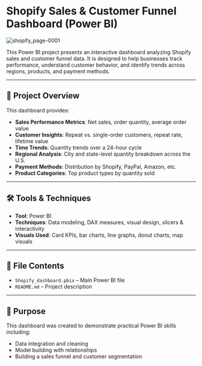 # Shopify Sales & Customer Funnel Dashboard (Power BI)

![shopify_page-0001](https://github.com/user-attachments/assets/7627e7a5-adf5-4ff0-aeb1-f4cf9e76836a)

This Power BI project presents an interactive dashboard analyzing Shopify sales and customer funnel data. It is designed to help businesses track performance, understand customer behavior, and identify trends across regions, products, and payment methods.

---

## 🚀 Project Overview

This dashboard provides:

- **Sales Performance Metrics**: Net sales, order quantity, average order value
- **Customer Insights**: Repeat vs. single-order customers, repeat rate, lifetime value
- **Time Trends**: Quantity trends over a 24-hour cycle
- **Regional Analysis**: City and state-level quantity breakdown across the U.S.
- **Payment Methods**: Distribution by Shopify, PayPal, Amazon, etc.
- **Product Categories**: Top product types by quantity sold

---

## 🛠 Tools & Techniques

- **Tool**: Power BI  
- **Techniques**: Data modeling, DAX measures, visual design, slicers & interactivity  
- **Visuals Used**: Card KPIs, bar charts, line graphs, donut charts, map visuals

---

## 📁 File Contents

- `Shopify_dashboard.pbix` – Main Power BI file  
- `README.md` – Project description  

---

## 📌 Purpose

This dashboard was created to demonstrate practical Power BI skills including:

- Data integration and cleaning  
- Model building with relationships  
- Building a sales funnel and customer segmentation  
